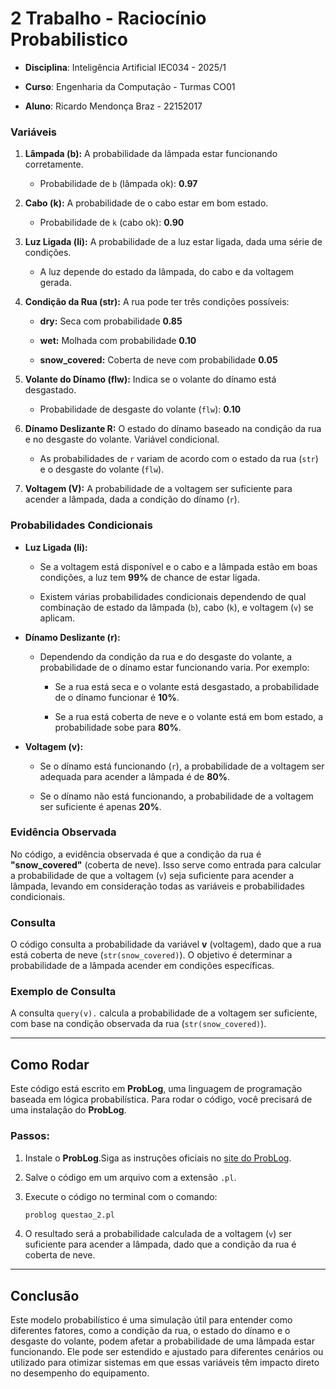 # 2 Trabalho - Raciocínio Probabilistico

- **Disciplina**: Inteligência Artificial IEC034 - 2025/1
- **Curso**: Engenharia da Computação - Turmas CO01 

- **Aluno**:  Ricardo Mendonça Braz - 22152017

### Variáveis

1.  **Lâmpada (b):** A probabilidade da lâmpada estar funcionando corretamente.
    
    -   Probabilidade de `b` (lâmpada ok): **0.97**
        
2.  **Cabo (k):** A probabilidade de o cabo estar em bom estado.
    
    -   Probabilidade de `k` (cabo ok): **0.90**
        
3.  **Luz Ligada (li):** A probabilidade de a luz estar ligada, dada uma série de condições.
    
    -   A luz depende do estado da lâmpada, do cabo e da voltagem gerada.
        
4.  **Condição da Rua (str):** A rua pode ter três condições possíveis:
    
    -   **dry:** Seca com probabilidade **0.85**
        
    -   **wet:** Molhada com probabilidade **0.10**
        
    -   **snow_covered:** Coberta de neve com probabilidade **0.05**
        
5.  **Volante do Dínamo (flw):** Indica se o volante do dínamo está desgastado.
    
    -   Probabilidade de desgaste do volante (`flw`): **0.10**
        
6.  **Dínamo Deslizante R:** O estado do dínamo baseado na condição da rua e no desgaste do volante. Variável condicional.
    
    -   As probabilidades de `r` variam de acordo com o estado da rua (`str`) e o desgaste do volante (`flw`).
        
7.  **Voltagem (V):** A probabilidade de a voltagem ser suficiente para acender a lâmpada, dada a condição do dínamo (`r`).
    

### Probabilidades Condicionais

-   **Luz Ligada (li):**
    
    -   Se a voltagem está disponível e o cabo e a lâmpada estão em boas condições, a luz tem **99%** de chance de estar ligada.
        
    -   Existem várias probabilidades condicionais dependendo de qual combinação de estado da lâmpada (`b`), cabo (`k`), e voltagem (`v`) se aplicam.
        
-   **Dínamo Deslizante (r):**
    
    -   Dependendo da condição da rua e do desgaste do volante, a probabilidade de o dínamo estar funcionando varia. Por exemplo:
        
        -   Se a rua está seca e o volante está desgastado, a probabilidade de o dínamo funcionar é **10%**.
            
        -   Se a rua está coberta de neve e o volante está em bom estado, a probabilidade sobe para **80%**.
            
-   **Voltagem (v):**
    
    -   Se o dínamo está funcionando (`r`), a probabilidade de a voltagem ser adequada para acender a lâmpada é de **80%**.
        
    -   Se o dínamo não está funcionando, a probabilidade de a voltagem ser suficiente é apenas **20%**.
        

### Evidência Observada

No código, a evidência observada é que a condição da rua é **"snow_covered"** (coberta de neve). Isso serve como entrada para calcular a probabilidade de que a voltagem (`v`) seja suficiente para acender a lâmpada, levando em consideração todas as variáveis e probabilidades condicionais.

### Consulta

O código consulta a probabilidade da variável **v** (voltagem), dado que a rua está coberta de neve (`str(snow_covered)`). O objetivo é determinar a probabilidade de a lâmpada acender em condições específicas.

### Exemplo de Consulta

A consulta `query(v).` calcula a probabilidade de a voltagem ser suficiente, com base na condição observada da rua (`str(snow_covered)`).

----------

## Como Rodar

Este código está escrito em **ProbLog**, uma linguagem de programação baseada em lógica probabilística. Para rodar o código, você precisará de uma instalação do **ProbLog**.

### Passos:

1.  Instale o **ProbLog**.Siga as instruções oficiais no [site do ProbLog](https://dtai.cs.kuleuven.be/problog/).
    
2.  Salve o código em um arquivo com a extensão `.pl`.
    
3.  Execute o código no terminal com o comando:
    
    ```bash
    problog questao_2.pl
    
    ```
    
4.  O resultado será a probabilidade calculada de a voltagem (`v`) ser suficiente para acender a lâmpada, dado que a condição da rua é coberta de neve.
    

----------

## Conclusão

Este modelo probabilístico é uma simulação útil para entender como diferentes fatores, como a condição da rua, o estado do dínamo e o desgaste do volante, podem afetar a probabilidade de uma lâmpada estar funcionando. Ele pode ser estendido e ajustado para diferentes cenários ou utilizado para otimizar sistemas em que essas variáveis têm impacto direto no desempenho do equipamento.
